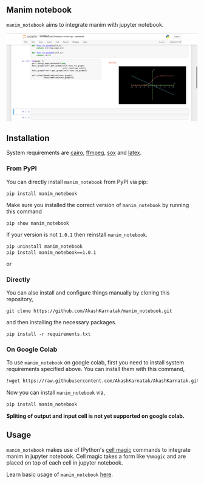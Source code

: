## **Manim notebook**
`manim_notebook` aims to integrate manim with jupyter notebook.

![mango][preview]

## **Installation**
System requirements are [cairo][cairo], [ffmpeg][ffmpeg], [sox][sox] and [latex][latex].

### From PyPI
You can directly install `manim_notebook` from PyPI via pip:
```
pip install manim_notebook
```
Make sure you installed the correct version of `manim_notebook` by running this command
```
pip show manim_notebook
```
If your version is not `1.0.1` then reinstall `manim_notebook`.
```
pip uninstall manim_notebook
pip install manim_notebook==1.0.1
```
or
### Directly
You can also install and configure things manually by cloning this repository,

```
git clone https://github.com/AkashKarnatak/manim_notebook.git
```
and then installing the necessary packages.
```
pip install -r requirements.txt
```
### On Google Colab
To use `manim_notebook` on google colab, first you need to install system requirements specified above. You can install them with this command,
```sh
!wget https://raw.githubusercontent.com/AkashKarnatak/AkashKarnatak.github.io/master/install_manim_dependencies_on_colab.sh -O - | sh
```
Now you can install `manim_notebook` via,
```sh
pip install manim_notebook
```
**Spliting of output and input cell is not yet supported on google colab.**
## Usage
`manim_notebook` makes use of IPython's [cell magic][ipython_magic] commands to integrate manim in jupyter notebook. Cell magic takes a form like `%%magic` and are placed on top of each cell in jupyter notebook. 

Learn basic usage of `manim_notebook` [here][tutorial].




[preview]: images/preview.png
[ipython_magic]: https://ipython.readthedocs.io/en/stable/interactive/magics.html#cell-magics
[tutorial]: https://htmlpreview.github.io/?https://github.com/AkashKarnatak/manim_notebook/blob/master/Tutorial.html
[cairo]: https://www.cairographics.org/
[ffmpeg]: https://www.ffmpeg.org/
[sox]: http://sox.sourceforge.net/
[latex]: https://www.latex-project.org/